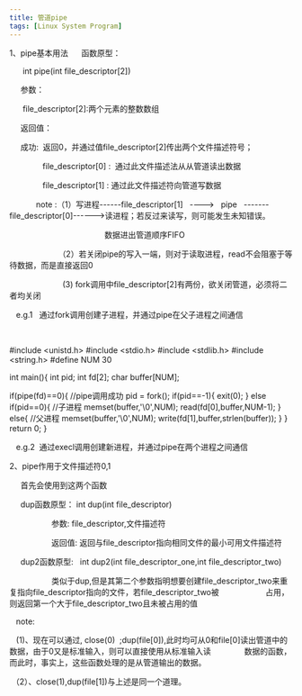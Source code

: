 ```yaml
---
title: 管道pipe
tags: [Linux System Program]
---
```


1、pipe基本用法
     函数原型：

      int pipe(int file_descriptor[2])



     参数：

      file_descriptor[2]:两个元素的整数数组

     返回值：

     成功:  返回0，并通过值file_descriptor[2]传出两个文件描述符号；

               file_descriptor[0] :  通过此文件描述法从从管道读出数据

               file_descriptor[1] : 通过此文件描述符向管道写数据

            note :（1）写进程------file_descriptor[1]   ---->   pipe   -------file_descriptor[0]------>读进程；若反过来读写，则可能发生未知错误。

                                           数据进出管道顺序FIFO

                      （2）若关闭pipe的写入一端，则对于读取进程，read不会阻塞于等待数据，而是直接返回0

                        (3) fork调用中file_descriptor[2]有两份，欲关闭管道，必须将二者均关闭

   e.g.1   通过fork调用创建子进程，并通过pipe在父子进程之间通信

  

#include <unistd.h>
#include <stdio.h>
#include <stdlib.h>
#include <string.h>
#define NUM 30

int main(){
  int pid;
  int fd[2];
  char buffer[NUM];
  
  if(pipe(fd)==0){  //pipe调用成功
     pid = fork();
     if(pid==-1){
       exit(0);
     }
     else if(pid==0){  //子进程
        memset(buffer,'\0',NUM);
        read(fd[0],buffer,NUM-1);
     }
     else{    //父进程
        memset(buffer,'\0',NUM);
        write(fd[1],buffer,strlen(buffer));
     }
  }
  return 0;
}

   e.g.2  通过execl调用创建新进程，并通过pipe在两个进程之间通信

2、pipe作用于文件描述符0,1

     首先会使用到这两个函数

     dup函数原型： int dup(int file_descriptor)

                   参数: file_descriptor,文件描述符

                   返回值: 返回与file_descriptor指向相同文件的最小可用文件描述符

     dup2函数原型:   int dup2(int file_descriptor_one,int file_descriptor_two)

                   类似于dup,但是其第二个参数指明想要创建file_descriptor_two来重复指向file_descriptor指向的文件，若file_descriptor_two被                     占用，则返回第一个大于file_descriptor_two且未被占用的值

   note:

   (1)、现在可以通过, close(0)  ;dup(file[0]),此时均可从0和file[0]读出管道中的数据，由于0又是标准输入，则可以直接使用从标准输入读               数据的函数，而此时，事实上，这些函数处理的是从管道输出的数据。

 （2）、close(1),dup(file[1])与上述是同一个道理。